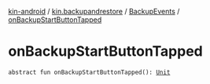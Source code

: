 [kin-android](../../index.md) / [kin.backupandrestore](../index.md) / [BackupEvents](index.md) / [onBackupStartButtonTapped](./on-backup-start-button-tapped.md)

# onBackupStartButtonTapped

`abstract fun onBackupStartButtonTapped(): `[`Unit`](https://kotlinlang.org/api/latest/jvm/stdlib/kotlin/-unit/index.html)